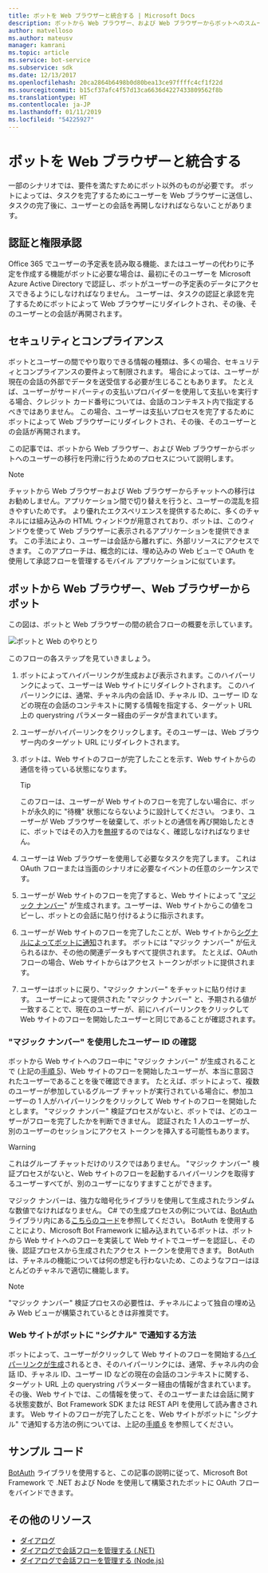 ```yaml
---
title: ボットを Web ブラウザーと統合する | Microsoft Docs
description: ボットから Web ブラウザー、および Web ブラウザーからボットへのスムーズなユーザー切り替えを設計する方法について説明します。
author: matvelloso
ms.author: mateusv
manager: kamrani
ms.topic: article
ms.service: bot-service
ms.subservice: sdk
ms.date: 12/13/2017
ms.openlocfilehash: 20ca2864b6498b0d80bea13ce97ffffc4cf1f22d
ms.sourcegitcommit: b15cf37afc4f57d13ca6636d4227433809562f8b
ms.translationtype: HT
ms.contentlocale: ja-JP
ms.lasthandoff: 01/11/2019
ms.locfileid: "54225927"
---
```

# <a name="integrate-your-bot-with-a-web-browser"></a>ボットを Web ブラウザーと統合する

一部のシナリオでは、要件を満たすためにボット以外のものが必要です。 ボットによっては、タスクを完了するためにユーザーを Web ブラウザーに送信し、タスクの完了後に、ユーザーとの会話を再開しなければならないことがあります。 

## <a name="authentication-and-authorization"></a>認証と権限承認
Office 365 でユーザーの予定表を読み取る機能、またはユーザーの代わりに予定を作成する機能がボットに必要な場合は、最初にそのユーザーを Microsoft Azure Active Directory で認証し、ボットがユーザーの予定表のデータにアクセスできるようにしなければなりません。 ユーザーは、タスクの認証と承認を完了するためにボットによって Web ブラウザーにリダイレクトされ、その後、そのユーザーとの会話が再開されます。 

## <a name="security-and-compliance"></a>セキュリティとコンプライアンス
ボットとユーザーの間でやり取りできる情報の種類は、多くの場合、セキュリティとコンプライアンスの要件よって制限されます。 場合によっては、ユーザーが現在の会話の外部でデータを送受信する必要が生じることもあります。 たとえば、ユーザーがサードパーティの支払いプロバイダーを使用して支払いを実行する場合、クレジット カード番号については、会話のコンテキスト内で指定するべきではありません。 この場合、ユーザーは支払いプロセスを完了するためにボットによって Web ブラウザーにリダイレクトされ、その後、そのユーザーとの会話が再開されます。

この記事では、ボットから Web ブラウザー、および Web ブラウザーからボットへのユーザーの移行を円滑に行うためのプロセスについて説明します。 

> [!NOTE]
> チャットから Web ブラウザーおよび Web ブラウザーからチャットへの移行はお勧めしません。アプリケーション間で切り替えを行うと、ユーザーの混乱を招きやすいためです。 より優れたエクスペリエンスを提供するために、多くのチャネルには組み込みの HTML ウィンドウが用意されており、ボットは、このウィンドウを使って Web ブラウザーに表示されるアプリケーションを提供できます。 この手法により、ユーザーは会話から離れずに、外部リソースにアクセスできます。 このアプローチは、概念的には、埋め込みの Web ビューで OAuth を使用して承認フローを管理するモバイル アプリケーションに似ています。

## <a name="bot-to-web-browser-and-back-again"></a>ボットから Web ブラウザー、Web ブラウザーからボット

この図は、ボットと Web ブラウザーの間の統合フローの概要を示しています。 

![ボットと Web のやりとり](~/media/bot-service-design-pattern-integrate-browser/bot-to-web1.png)

このフローの各ステップを見ていきましょう。

1. <a id="generate-hyperlink"></a>ボットによってハイパーリンクが生成および表示されます。このハイパーリンクによって、ユーザーは Web サイトにリダイレクトされます。 
   このハイパーリンクには、通常、チャネル内の会話 ID、チャネル ID、ユーザー ID などの現在の会話のコンテキストに関する情報を指定する、ターゲット URL 上の querystring パラメーター経由のデータが含まれています。 

2. ユーザーがハイパーリンクをクリックします。そのユーザーは、Web ブラウザー内のターゲット URL にリダイレクトされます。 

3. ボットは、Web サイトのフローが完了したことを示す、Web サイトからの通信を待っている状態になります。  
   > [!TIP]
   > このフローは、ユーザーが Web サイトのフローを完了しない場合に、ボットが永久的に "待機" 状態にならないように設計してください。 つまり、ユーザーが Web ブラウザーを破棄して、ボットとの通信を再び開始したときに、ボットではその入力を[無視](~/bot-service-design-navigation.md#the-mysterious-bot)するのではなく、確認しなければなりません。

4. ユーザーは Web ブラウザーを使用して必要なタスクを完了します。 
   これは OAuth フローまたは当面のシナリオに必要なイベントの任意のシーケンスです。 

5. <a id="generate-magic-number"></a>ユーザーが Web サイトのフローを完了すると、Web サイトによって "[マジック ナンバー](#verify-identity)" が生成されます。ユーザーは、Web サイトからこの値をコピーし、ボットとの会話に貼り付けるように指示されます。 

6. <a id="signal-to-bot"></a>ユーザーが Web サイトのフローを完了したことが、Web サイトから[シグナルによってボットに通知](#website-signal-to-bot)されます。 
   ボットには "マジック ナンバー" が伝えられるほか、その他の関連データもすべて提供されます。
   たとえば、OAuth フローの場合、Web サイトからはアクセス トークンがボットに提供されます。

7. ユーザーはボットに戻り、"マジック ナンバー" をチャットに貼り付けます。 
   ユーザーによって提供された "マジック ナンバー" と、予期される値が一致することで、現在のユーザーが、前にハイパーリンクをクリックして Web サイトのフローを開始したユーザーと同じであることが確認されます。 

### <a id="verify-identity"></a> "マジック ナンバー" を使用したユーザー ID の確認

ボットから Web サイトへのフロー中に "マジック ナンバー" が生成されることで (上記の[手順 5](#generate-magic-number))、Web サイトのフローを開始したユーザーが、本当に意図されたユーザーであることを後で確認できます。 たとえば、ボットによって、複数のユーザーが参加しているグループ チャットが実行されている場合に、参加ユーザーの 1 人がハイパーリンクをクリックして Web サイトのフローを開始したとします。 "マジック ナンバー" 検証プロセスがないと、ボットでは、どのユーザーがフローを完了したかを判断できません。 認証された 1 人のユーザーが、別のユーザーのセッションにアクセス トークンを挿入する可能性もあります。 

> [!WARNING] 
> これはグループ チャットだけのリスクではありません。 "マジック ナンバー" 検証プロセスがないと、Web サイトのフローを起動するハイパーリンクを取得するユーザーすべてが、別のユーザーになりすますことができます。 

マジック ナンバーは、強力な暗号化ライブラリを使用して生成されたランダムな数値でなければなりません。 C# での生成プロセスの例については、<a href="https://www.nuget.org/packages/BotAuth" target="_blank">BotAuth</a> ライブラリ内にある<a href="https://github.com/MicrosoftDX/botauth/tree/master/CSharp" target="_blank">こちらのコード</a>を参照してください。 BotAuth を使用することにより、Microsoft Bot Framework に組み込まれているボットは、ボットから Web サイトへのフローを実装して Web サイトでユーザーを認証し、その後、認証プロセスから生成されたアクセス トークンを使用できます。 BotAuth は、チャネルの機能については何の想定も行わないため、このようなフローはほとんどのチャネルで適切に機能します。 

> [!NOTE]
> "マジック ナンバー" 検証プロセスの必要性は、チャネルによって独自の埋め込み Web ビューが構築されているときは非推奨です。

### <a id="website-signal-to-bot"></a>Web サイトがボットに "シグナル" で通知する方法

ボットによって、ユーザーがクリックして Web サイトのフローを開始する[ハイパーリンクが生成](#generate-hyperlink)されるとき、そのハイパーリンクには、通常、チャネル内の会話 ID、チャネル ID、ユーザー ID などの現在の会話のコンテキストに関する、ターゲット URL 上の querystring パラメーター経由の情報が含まれています。 その後、Web サイトでは、この情報を使って、そのユーザーまたは会話に関する状態変数が、Bot Framework SDK または REST API を使用して読み書きされます。 Web サイトのフローが完了したことを、Web サイトがボットに "シグナル" で通知する方法の例については、上記の[手順 6](#signal-to-bot) を参照してください。

## <a name="sample-code"></a>サンプル コード

<a href="https://github.com/MicrosoftDX/botauth" target="_blank">BotAuth</a> ライブラリを使用すると、この記事の説明に従って、Microsoft Bot Framework で .NET および Node を使用して構築されたボットに OAuth フローをバインドできます。

## <a name="additional-resources"></a>その他のリソース

- [ダイアログ](~/dotnet/bot-builder-dotnet-dialogs.md)
- [ダイアログで会話フローを管理する (.NET)](~/dotnet/bot-builder-dotnet-manage-conversation-flow.md)
- [ダイアログで会話フローを管理する (Node.js)](~/nodejs/bot-builder-nodejs-manage-conversation-flow.md)
